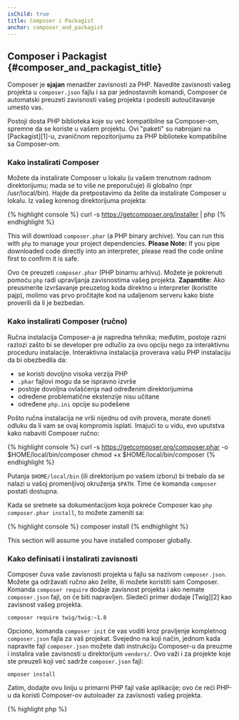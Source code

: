 ```yaml
---
isChild: true
title: Composer i Packagist
anchor: composer_and_packagist
---
```


## Composer i Packagist {#composer_and_packagist_title}

Composer je **sjajan** menadžer zavisnosti za PHP. Navedite zavisnosti vašeg projekta u `composer.json` fajlu i sa par
jednostavnih komandi, Composer će automatski preuzeti zavisnosti vašeg projekta i podesiti autoučitavanje umesto vas.

Postoji dosta PHP biblioteka koje su već kompatibilne sa Composer-om, spremne da se koriste u vašem projektu. Ovi
"paketi" su nabrojani na [Packagist][1]-u, zvaničnom repozitorijumu za PHP biblioteke kompatibilne sa Composer-om.

### Kako instalirati Composer

Možete da instalirate Composer u lokalu (u vašem trenutnom radnom direktorijumu; mada se to više ne preporučuje) ili
globalno (npr /usr/local/bin). Hajde da pretpostavimo da želite da instalirate Composer u lokalu. Iz vašeg korenog
direktorijuma projekta:

{% highlight console %}
curl -s https://getcomposer.org/installer | php
{% endhighlight %}

This will download `composer.phar` (a PHP binary archive). You can run this with `php` to manage your project
dependencies.
<strong>Please Note:</strong> If you pipe downloaded code directly into an interpreter, please read the
code online first to confirm it is safe.

Ovo će preuzeti `composer.phar` (PHP binarnu arhivu). Možete je pokrenuti pomoću `php` radi upravljanja zavisnostima
vašeg projekta. <strong>Zapamtite:</strong> Ako preusmerite izvršavanje preuzetog koda direktno u interpreter (koristite pajp),
molimo vas prvo pročitajte kod na udaljenom serveru kako biste proverili da li je bezbedan.

### Kako instalirati Composer (ručno)

Ručna instalacija Composer-a je napredna tehnika; međutim, postoje razni razlozi zašto bi se developer pre odlučio za
ovu opciju nego za interaktivnu proceduru instalacije. Interaktivna instalacija proverava vašu PHP instalaciju da bi
obezbedila da:

- se koristi dovoljno visoka verzija PHP
- `.phar` fajlovi mogu da se ispravno izvrše
- postoje dovoljna ovlašćenja nad određenim direktorijumima
- određene problematične ekstenzije nisu učitane
- određene `php.ini` opcije su podešene

Pošto ručna instalacija ne vrši nijednu od ovih provera, morate doneti odluku da li vam se ovaj kompromis isplati.
Imajući to u vidu, evo uputstva kako nabaviti Composer ručno:

{% highlight console %}
curl -s https://getcomposer.org/composer.phar -o $HOME/local/bin/composer
chmod +x $HOME/local/bin/composer
{% endhighlight %}

Putanja `$HOME/local/bin` (ili direktorijum po vašem izboru) bi trebalo da se nalazi u vašoj promenljivoj okruženja
`$PATH`. Time će komanda `composer` postati dostupna.

Kada se sretnete sa dokumentacijom koja pokreće Composer kao `php composer.phar install`, to možete zameniti sa:

{% highlight console %}
composer install
{% endhighlight %}

This section will assume you have installed composer globally.

### Kako definisati i instalirati zavisnosti

Composer čuva vaše zavisnosti projekta u fajlu sa nazivom `composer.json`. Možete ga održavati ručno ako želite, ili
možete koristiti sam Composer. Komanda `composer require` dodaje zavisnost projekta i ako nemate
`composer.json` fajl, on će biti napravljen. Sledeći primer dodaje [Twig][2] kao zavisnost vašeg projekta.

    composer require twig/twig:~1.8

Opciono, komanda `composer init` će vas voditi kroz pravljenje kompletnog `composer.json` fajla za vaš
projekat. Svejedno na koji način, jednom kada napravite fajl `composer.json` možete dati instrukciju Composer-u da
preuzme i instalira vaše zavisnosti u direktorijum `vendors/`. Ovo važi i za projekte koje ste preuzeli koji već sadrže
`composer.json` fajl:

    omposer install

Zatim, dodajte ovu liniju u primarni PHP fajl vaše aplikacije; ovo će reći PHP-u da koristi Composer-ov autoloader za
zavisnosti vašeg projekta.

{% highlight php %}
<?php
require 'vendor/autoload.php';
{% endhighlight %}

Sada možete koristiti vaše zavisnosti projekta, i one će se po zahtevu automatski učitati.

### Ažuriranje vaših zavisnosti

Composer kreira fajl `composer.lock` koji čuva tačnu verziju svakog paketa koji je preuzeo kada ste prvi put pokrenenuli
`php composer.phar install`. AKo delite vaš projekat sa drugim programerima a fajl `composer.lock` je deo vaše
distribucije, kada oni pokrenu `php composer.phar install` dobiće iste verzije kao i vi. Da biste ažurirali vaše
zavisnosti, pokrenite `php composer.phar update`.

Ovo je najkorisnije kada fleksibilno definišete zahteve verzije. Na primer, zahtev verzije ~1.8 znači "sve što je novije
od verzije 1.8.0, ali manje od 2.0.x-dev". Možete takođe koristiti i `*` magični karakter kao u `1.8.*`. Sada će
Composer-ova `php composer.phar update` komanda ažurirati sve vaše zavisnosti na najnoviju verziju koja odgovara
ograničenjima koja ste definisali.

### Obaveštenja o update-ima

Da biste dobili obaveštenja o novim objavljenim verzijama možete se prijaviti na [VersionEye][3], web servis
koji može da posmatra vaše GitHub ili BitBucket naloge za fajlovima `composer.json` i da vam šalje mejlove sa
novim verzijama paketa.

### Proveravanje vaših zavisnosti sa aspekta sigurnosti

[Security Advisories Checker][3] je web servis i alat koji se izvršava sa komandne linije, oba će pregledati vaš
`composer.lock` fajl i obavestiti vas ako je potrebno da ažurirate bilo koju od vaših zavisnosti.

* [Naučite više o Composer-u][4]

[1]: http://packagist.org/
[2]: http://twig.sensiolabs.org
[3]: https://www.versioneye.com/
[4]: https://security.sensiolabs.org/
[5]: http://getcomposer.org/doc/00-intro.md
